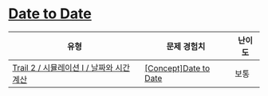 # [Date to Date](https://www.codetree.ai/trails/complete/curated-cards/intro-date-to-date)

|유형|문제 경험치|난이도|
|---|---|---|
|[Trail 2 / 시뮬레이션 I / 날짜와 시간 계산](https://www.codetree.ai/trail-info/novice-mid/)|[[Concept]Date to Date](https://www.codetree.ai/trails/complete/curated-cards/intro-date-to-date/)|보통|

